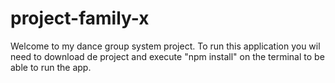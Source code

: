 # project-family-x
Welcome to my dance group system project. To run this application you wil need to download de project and execute "npm install" on the terminal to be able to run the app.
